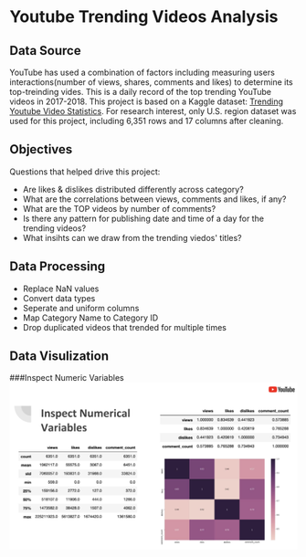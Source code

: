 # Youtube Trending Videos Analysis
## Data Source
YouTube has used a combination of factors including measuring users interactions(number of views, shares, comments and likes) to determine its top-treinding vides. This is a daily record of the top trending YouTube videos in 2017-2018.
This project is based on a Kaggle dataset: [Trending Youtube Video Statistics](https://www.kaggle.com/datasnaek/youtube-new). For research interest, only U.S. region dataset was used for this project, including 6,351 rows and 17 columns after cleaning.

## Objectives
Questions that helped drive this project:
- Are likes & dislikes distributed differently across category?
- What are the correlations between views, comments and likes, if any?
- What are the TOP videos by number of comments?
- Is there any pattern for publishing date and time of a day for the trending videos?
- What insihts can we draw from the trending viedos' titles?

## Data Processing
- Replace NaN values
- Convert data types
- Seperate and uniform columns
- Map Category Name to Category ID
- Drop duplicated videos that trended for multiple times

## Data Visulization
###Inspect Numeric Variables
![alt text](https://github.com/lisu1222/Youtube-Trending-Videos-Analysis/blob/master/insp_num_var.png)

